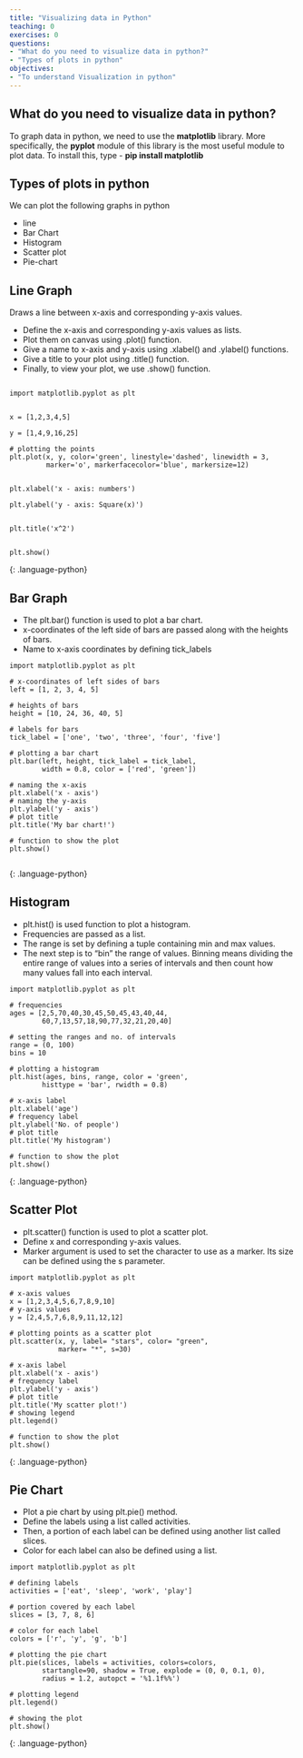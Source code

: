 ```yaml
---
title: "Visualizing data in Python"
teaching: 0
exercises: 0
questions:
- "What do you need to visualize data in python?"
- "Types of plots in python"
objectives:
- "To understand Visualization in python"
---
```


## What do you need to visualize data in python?

To graph data in python, we need to use the __matplotlib__ library. More specifically, the __pyplot__ module of this library is the most useful module to plot data. To install this, type - __pip install matplotlib__

## Types of plots in python

We can plot the following graphs in python

* line
* Bar Chart
* Histogram
* Scatter plot
* Pie-chart

## Line Graph
Draws a line between x-axis and corresponding y-axis values.
- Define the x-axis and corresponding y-axis values as lists.
- Plot them on canvas using .plot() function.
- Give a name to x-axis and y-axis using .xlabel() and .ylabel() functions.
- Give a title to your plot using .title() function.
- Finally, to view your plot, we use .show() function.

~~~

import matplotlib.pyplot as plt


x = [1,2,3,4,5]

y = [1,4,9,16,25]

# plotting the points
plt.plot(x, y, color='green', linestyle='dashed', linewidth = 3,
         marker='o', markerfacecolor='blue', markersize=12)


plt.xlabel('x - axis: numbers')

plt.ylabel('y - axis: Square(x)')


plt.title('x^2')


plt.show()

~~~
{: .language-python}

## Bar Graph
- The plt.bar() function is used to plot a bar chart.
- x-coordinates of the left side of bars are passed along with the heights of bars.
- Name to x-axis coordinates by defining tick_labels
~~~
import matplotlib.pyplot as plt

# x-coordinates of left sides of bars
left = [1, 2, 3, 4, 5]

# heights of bars
height = [10, 24, 36, 40, 5]

# labels for bars
tick_label = ['one', 'two', 'three', 'four', 'five']

# plotting a bar chart
plt.bar(left, height, tick_label = tick_label,
		width = 0.8, color = ['red', 'green'])

# naming the x-axis
plt.xlabel('x - axis')
# naming the y-axis
plt.ylabel('y - axis')
# plot title
plt.title('My bar chart!')

# function to show the plot
plt.show()


~~~
{: .language-python}

## Histogram
- plt.hist() is used function to plot a histogram. 
- Frequencies are passed as a list. 
- The range is set by defining a tuple containing min and max values. 
- The next step is to “bin” the range of values. Binning means dividing the entire range of values into a series of intervals and then count how many values fall into each interval.

~~~
import matplotlib.pyplot as plt

# frequencies
ages = [2,5,70,40,30,45,50,45,43,40,44,
		60,7,13,57,18,90,77,32,21,20,40]

# setting the ranges and no. of intervals
range = (0, 100)
bins = 10

# plotting a histogram
plt.hist(ages, bins, range, color = 'green',
		histtype = 'bar', rwidth = 0.8)

# x-axis label
plt.xlabel('age')
# frequency label
plt.ylabel('No. of people')
# plot title
plt.title('My histogram')

# function to show the plot
plt.show()

~~~
{: .language-python}

## Scatter Plot

- plt.scatter() function is used to plot a scatter plot.
- Define x and corresponding y-axis values.
- Marker argument is used to set the character to use as a marker. Its size can be defined using the s parameter.

~~~
import matplotlib.pyplot as plt

# x-axis values
x = [1,2,3,4,5,6,7,8,9,10]
# y-axis values
y = [2,4,5,7,6,8,9,11,12,12]

# plotting points as a scatter plot
plt.scatter(x, y, label= "stars", color= "green",
			marker= "*", s=30)

# x-axis label
plt.xlabel('x - axis')
# frequency label
plt.ylabel('y - axis')
# plot title
plt.title('My scatter plot!')
# showing legend
plt.legend()

# function to show the plot
plt.show()

~~~
{: .language-python}

## Pie Chart

- Plot a pie chart by using plt.pie() method.
- Define the labels using a list called activities.
- Then, a portion of each label can be defined using another list called slices.
- Color for each label can also be defined using a list.

~~~
import matplotlib.pyplot as plt

# defining labels
activities = ['eat', 'sleep', 'work', 'play']

# portion covered by each label
slices = [3, 7, 8, 6]

# color for each label
colors = ['r', 'y', 'g', 'b']

# plotting the pie chart
plt.pie(slices, labels = activities, colors=colors,
		startangle=90, shadow = True, explode = (0, 0, 0.1, 0),
		radius = 1.2, autopct = '%1.1f%%')

# plotting legend
plt.legend()

# showing the plot
plt.show()

~~~
{: .language-python}

